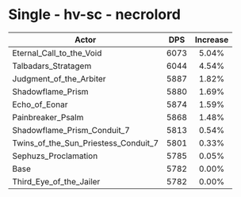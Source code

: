 # Single - hv-sc - necrolord
| Actor | DPS | Increase |
|---|:---:|:---:|
|Eternal_Call_to_the_Void|6073|5.04%|
|Talbadars_Stratagem|6044|4.54%|
|Judgment_of_the_Arbiter|5887|1.82%|
|Shadowflame_Prism|5880|1.69%|
|Echo_of_Eonar|5874|1.59%|
|Painbreaker_Psalm|5868|1.48%|
|Shadowflame_Prism_Conduit_7|5813|0.54%|
|Twins_of_the_Sun_Priestess_Conduit_7|5801|0.33%|
|Sephuzs_Proclamation|5785|0.05%|
|Base|5782|0.00%|
|Third_Eye_of_the_Jailer|5782|0.00%|
